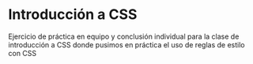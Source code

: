 # Introducción a CSS
Ejercicio de práctica en equipo y conclusión individual para la clase de  introducción a CSS donde pusimos en práctica el uso de reglas de estilo con CSS

